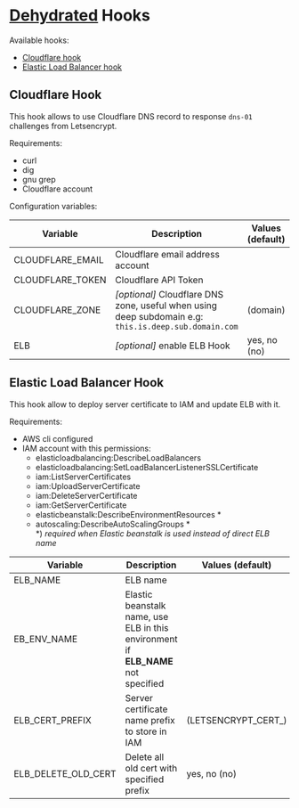# [Dehydrated](https://github.com/lukas2511/dehydrated) Hooks

Available hooks:

- [Cloudflare hook](#cloudflare-hook)
- [Elastic Load Balancer hook](#elastic-load-balancer-hook)

## Cloudflare Hook


This hook allows to use Cloudflare DNS record to response `dns-01` challenges from Letsencrypt.

Requirements:

- curl
- dig
- gnu grep
- Cloudflare account

Configuration variables:

|Variable|Description|Values (default)|
|----|---|---|
|CLOUDFLARE\_EMAIL|Cloudflare email address account||
|CLOUDFLARE\_TOKEN|Cloudflare API Token||
|CLOUDFLARE\_ZONE|*[optional]* Cloudflare DNS zone, useful when using deep subdomain e.g: `this.is.deep.sub.domain.com`|(domain)|
|ELB|*[optional]* enable ELB Hook|yes, no (no)|

## Elastic Load Balancer Hook

This hook allow to deploy server certificate to IAM and update ELB with it.

Requirements:

- AWS cli configured
- IAM account with this permissions:
	- elasticloadbalancing:DescribeLoadBalancers
	- elasticloadbalancing:SetLoadBalancerListenerSSLCertificate
	- iam:ListServerCertificates
	- iam:UploadServerCertificate
	- iam:DeleteServerCertificate
	- iam:GetServerCertificate
	- elasticbeanstalk:DescribeEnvironmentResources *
	- autoscaling:DescribeAutoScalingGroups \*<br/>\*) *required when Elastic beanstalk is used instead of direct ELB name*

|Variable|Description|Values (default)|
|----|---|---|
|ELB\_NAME|ELB name||
|EB\_ENV\_NAME|Elastic beanstalk name, use ELB in  this environment if **ELB_NAME** not specified||
|ELB\_CERT\_PREFIX|Server certificate name prefix to store in IAM|(LETSENCRYPT\_CERT\_)|
|ELB\_DELETE\_OLD\_CERT|Delete all old cert with specified prefix|yes, no (no)|	

